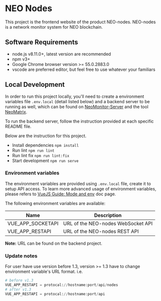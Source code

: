# NEO Nodes

This project is the frontend website of the product NEO-nodes. NEO-nodes is a network monitor system for NEO blockchain.

## Software Requirements

- node.js v8.11.0+, latest version are recommended
- npm v3+
- Google Chrome browser version >= 55.0.2883.0
- vscode are preferred editor, but feel free to use whatever your familiars

## Local Development
In order to run this project locally, you'll need to create a environment variables file `.env.local` (detail listed below) and a backend server to be running as well, which can be found on [NeoMonitor-Server](https://github.com/alienworks/NeoMonitor-Server) and the tool [NeoMatrix](https://github.com/alienworks/neo-matrix).

To run the backend server, follow the instruction provided at each specific README file.

Below are the instruction for this project.

- Install dependencies `npm install`
- Run lint `npm run lint`
- Run lint fix `npm run lint:fix`
- Start development `npm run serve`

### Environment variables
The environment variables are provided using `.env.local` file, create it to setup API access. To learn more advanced usage of environment variables, please refers to [VueJS Guide: Mode and env](https://cli.vuejs.org/guide/mode-and-env.html#environment-variables) doc page.

The following environment variables are available:

| Name              | Description                        |
| ----------------- | ---------------------------------- |
| VUE_APP_SOCKETAPI | URL of the NEO-nodes WebSocket API |
| VUE_APP_RESTAPI   | URL of the NEO-nodes REST API      |

**Note:** URL can be found on the backend project.

### Update notes
For user have use version before 1.3, version >= 1.3 have to change environment variable's URL format. i.e.

```python
# before v1.3
VUE_APP_RESTAPI = protocal://hostname:port/api/nodes
# after v1.3
VUE_APP_RESTAPI = protocal://hostname:port/api
```